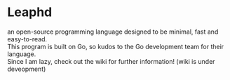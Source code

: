 # Leaphd
an open-source programming language designed to be minimal, fast and easy-to-read. </br>
This program is built on Go, so kudos to the Go development team for their language. </br>
Since I am lazy, check out the wiki for further information! (wiki is under deveopment)
